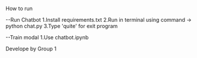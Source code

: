 How to run

--Run Chatbot
1.Install requirements.txt
2.Run in terminal using command -> python chat.py
3.Type 'quite' for exit program

--Train modal
1.Use chatbot.ipynb

Develope by Group 1 



